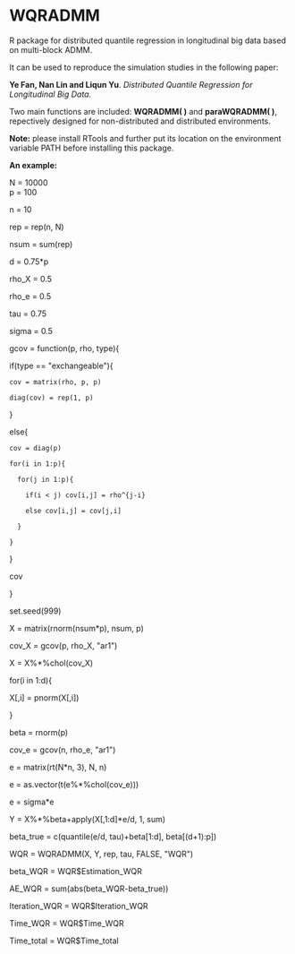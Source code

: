 # WQRADMM
R package for distributed quantile regression in longitudinal big data based on multi-block ADMM.

It can be used to reproduce the simulation studies in the following paper:

**Ye Fan, Nan Lin and Liqun Yu**. *Distributed Quantile Regression for Longitudinal Big Data.*

Two main functions are included: **WQRADMM( )** and **paraWQRADMM( )**, repectively designed for non-distributed and distributed environments.

**Note:** please install RTools and further put its location on the environment variable PATH before installing this package. 

**An example:**

N = 10000\
p = 100

n = 10

rep = rep(n, N)

nsum = sum(rep)

d = 0.75*p

rho_X = 0.5

rho_e = 0.5

tau = 0.75

sigma = 0.5

gcov = function(p, rho, type){

  if(type == "exchangeable"){
  
    cov = matrix(rho, p, p)
    
    diag(cov) = rep(1, p)
    
  }
  
  else{
  
    cov = diag(p)
    
    for(i in 1:p){
    
      for(j in 1:p){
      
        if(i < j) cov[i,j] = rho^{j-i}
        
        else cov[i,j] = cov[j,i]
        
      }
      
    }
    
  }
  
  cov
  
}

set.seed(999)

X = matrix(rnorm(nsum*p), nsum, p)

cov_X = gcov(p, rho_X, "ar1")

X = X%*%chol(cov_X)

for(i in 1:d){

  X[,i] = pnorm(X[,i])
  
}

beta = rnorm(p)

cov_e = gcov(n, rho_e, "ar1")

e = matrix(rt(N*n, 3), N, n)

e = as.vector(t(e%*%chol(cov_e)))

e = sigma*e

Y = X%*%beta+apply(X[,1:d]*e/d, 1, sum)

beta_true = c(quantile(e/d, tau)+beta[1:d], beta[(d+1):p])

WQR = WQRADMM(X, Y, rep, tau, FALSE, "WQR")

beta_WQR = WQR$Estimation_WQR

AE_WQR = sum(abs(beta_WQR-beta_true))

Iteration_WQR = WQR$Iteration_WQR

Time_WQR = WQR$Time_WQR

Time_total = WQR$Time_total
